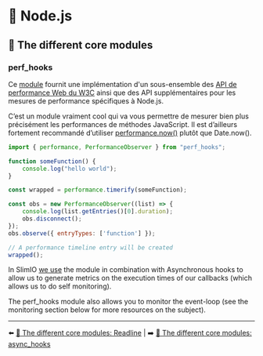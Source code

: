 # 🐢 Node.js

## 🌟 The different core modules

### perf_hooks

Ce [module](https://nodejs.org/api/perf_hooks.html) fournit une implémentation d'un sous-ensemble des [API de performance Web du W3C](https://w3c.github.io/perf-timing-primer/) ainsi que des API supplémentaires pour les mesures de performance spécifiques à Node.js.

C’est un module vraiment cool qui va vous permettre de mesurer bien plus précisément les performances de méthodes JavaScript. Il est d’ailleurs fortement recommandé d’utiliser [performance.now()](https://nodejs.org/api/perf_hooks.html#perf_hooks_performance_now) plutôt que Date.now(). 


```js
import { performance, PerformanceObserver } from "perf_hooks";

function someFunction() {
    console.log("hello world");
}

const wrapped = performance.timerify(someFunction);

const obs = new PerformanceObserver((list) => {
    console.log(list.getEntries()[0].duration);
    obs.disconnect();
});
obs.observe({ entryTypes: ['function'] });

// A performance timeline entry will be created
wrapped();
```

In SlimIO [we use](https://github.com/SlimIO/Addon/blob/5c5963c36fca462452f04b724e6050664fb27efc/src/callback.class.js) the module in combination with Asynchronous hooks to allow us to generate metrics on the execution times of our callbacks (which allows us to do self monitoring).

The perf_hooks module also allows you to monitor the event-loop (see the monitoring section below for more resources on the subject).

---

⬅️ [🌟 The different core modules: Readline](./13-readline.md) |
➡️ [🌟 The different core modules: async_hooks](./15-async_hooks.md)
